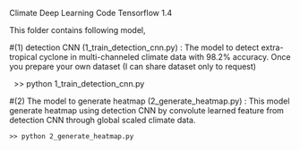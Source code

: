 
Climate Deep Learning Code
Tensorflow 1.4


This folder contains following model,

#(1) detection CNN (1_train_detection_cnn.py) : 
The model to detect extra-tropical cyclone in multi-channeled climate data with 98.2% accuracy.
Once you prepare your own dataset  (I can share dataset only to request)
   
    >> python 1_train_detection_cnn.py
 
#(2) The model to generate heatmap (2_generate_heatmap.py) :
This model generate heatmap using detection CNN by convolute learned feature from detection CNN through global scaled       climate data.

    >> python 2_generate_heatmap.py
    
